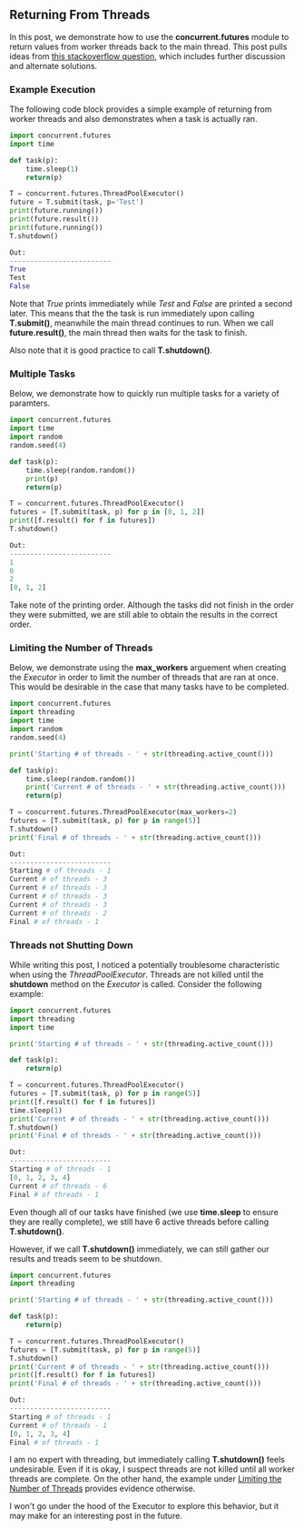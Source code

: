 ## Returning From Threads

In this post, we demonstrate how to use the **concurrent.futures** module to return values from worker threads back to the main thread. This post pulls ideas from [this stackoverflow question](https://stackoverflow.com/questions/6893968/how-to-get-the-return-value-from-a-thread-in-python/40344234), which includes further discussion and alternate solutions.  

### Example Execution

The following code block provides a simple example of returning from worker threads and also demonstrates when a task is actually ran.

```python
import concurrent.futures
import time

def task(p):
    time.sleep(1)
    return(p)

T = concurrent.futures.ThreadPoolExecutor()
future = T.submit(task, p='Test')
print(future.running())
print(future.result())
print(future.running())
T.shutdown()

Out:
-------------------------
True
Test
False
```

Note that *True* prints immediately while *Test* and *False* are printed a second later. This means that the the task is run immediately upon calling **T.submit()**, meanwhile the main thread continues to run. When we call **future.result()**, the main thread then waits for the task to finish.  

Also note that it is good practice to call **T.shutdown()**.

### Multiple Tasks

Below, we demonstrate how to quickly run multiple tasks for a variety of paramters.

```python
import concurrent.futures
import time
import random
random.seed(4)

def task(p):
    time.sleep(random.random())
    print(p)
    return(p)

T = concurrent.futures.ThreadPoolExecutor()
futures = [T.submit(task, p) for p in [0, 1, 2]]
print([f.result() for f in futures])
T.shutdown()

Out:
-------------------------
1
0
2
[0, 1, 2]
```

Take note of the printing order. Although the tasks did not finish in the order they were submitted, we are still able to obtain the results in the correct order.

### Limiting the Number of Threads

Below, we demonstrate using the **max_workers** arguement when creating the *Executor* in order to limit the number of threads that are ran at once. This would be desirable in the case that many tasks have to be completed.

```python
import concurrent.futures
import threading
import time
import random
random.seed(4)

print('Starting # of threads - ' + str(threading.active_count()))

def task(p):
    time.sleep(random.random())
    print('Current # of threads - ' + str(threading.active_count()))
    return(p)

T = concurrent.futures.ThreadPoolExecutor(max_workers=2)
futures = [T.submit(task, p) for p in range(5)]
T.shutdown()
print('Final # of threads - ' + str(threading.active_count()))

Out:
-------------------------
Starting # of threads - 1
Current # of threads - 3
Current # of threads - 3
Current # of threads - 3
Current # of threads - 3
Current # of threads - 2
Final # of threads - 1
```

### Threads not Shutting Down

While writing this post, I noticed a potentially troublesome characteristic when using the *ThreadPoolExecutor*. Threads are not killed until the **shutdown** method on the *Executor* is called. Consider the following example:

```python
import concurrent.futures
import threading
import time

print('Starting # of threads - ' + str(threading.active_count()))

def task(p):
    return(p)

T = concurrent.futures.ThreadPoolExecutor()
futures = [T.submit(task, p) for p in range(5)]
print([f.result() for f in futures])
time.sleep(1)
print('Current # of threads - ' + str(threading.active_count()))
T.shutdown()
print('Final # of threads - ' + str(threading.active_count()))

Out:
-------------------------
Starting # of threads - 1
[0, 1, 2, 3, 4]
Current # of threads - 6
Final # of threads - 1
```
Even though all of our tasks have finished (we use **time.sleep** to ensure they are really complete), we still have 6 active threads before calling **T.shutdown()**.  

However, if we call **T.shutdown()** immediately, we can still gather our results and treads seem to be shutdown.

```python
import concurrent.futures
import threading

print('Starting # of threads - ' + str(threading.active_count()))

def task(p):
    return(p)

T = concurrent.futures.ThreadPoolExecutor()
futures = [T.submit(task, p) for p in range(5)]
T.shutdown()
print('Current # of threads - ' + str(threading.active_count()))
print([f.result() for f in futures])
print('Final # of threads - ' + str(threading.active_count()))

Out:
-------------------------
Starting # of threads - 1
Current # of threads - 1
[0, 1, 2, 3, 4]
Final # of threads - 1
```

I am no expert with threading, but immediately calling **T.shutdown()** feels undesirable. Even if it is okay, I suspect threads are not killed until all worker threads are complete. On the other hand, the example under [Limiting the Number of Threads](#Limiting-the-Number-of-Threads) provides evidence otherwise.  

I won't go under the hood of the Executor to explore this behavior, but it may make for an interesting post in the future.




